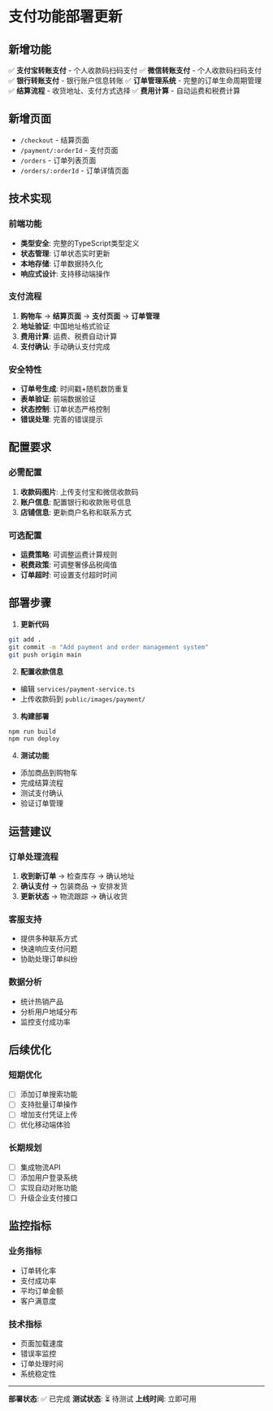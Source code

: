 # 支付功能部署更新

## 新增功能
✅ **支付宝转账支付** - 个人收款码扫码支付
✅ **微信转账支付** - 个人收款码扫码支付  
✅ **银行转账支付** - 银行账户信息转账
✅ **订单管理系统** - 完整的订单生命周期管理
✅ **结算流程** - 收货地址、支付方式选择
✅ **费用计算** - 自动运费和税费计算

## 新增页面
- `/checkout` - 结算页面
- `/payment/:orderId` - 支付页面
- `/orders` - 订单列表页面
- `/orders/:orderId` - 订单详情页面

## 技术实现

### 前端功能
- **类型安全**: 完整的TypeScript类型定义
- **状态管理**: 订单状态实时更新
- **本地存储**: 订单数据持久化
- **响应式设计**: 支持移动端操作

### 支付流程
1. **购物车** → **结算页面** → **支付页面** → **订单管理**
2. **地址验证**: 中国地址格式验证
3. **费用计算**: 运费、税费自动计算
4. **支付确认**: 手动确认支付完成

### 安全特性
- **订单号生成**: 时间戳+随机数防重复
- **表单验证**: 前端数据验证
- **状态控制**: 订单状态严格控制
- **错误处理**: 完善的错误提示

## 配置要求

### 必需配置
1. **收款码图片**: 上传支付宝和微信收款码
2. **账户信息**: 配置银行和收款账号信息
3. **店铺信息**: 更新商户名称和联系方式

### 可选配置
- **运费策略**: 可调整运费计算规则
- **税费政策**: 可调整奢侈品税阈值
- **订单超时**: 可设置支付超时时间

## 部署步骤

1. **更新代码**
```bash
git add .
git commit -m "Add payment and order management system"
git push origin main
```

2. **配置收款信息**
- 编辑 `services/payment-service.ts`
- 上传收款码到 `public/images/payment/`

3. **构建部署**
```bash
npm run build
npm run deploy
```

4. **测试功能**
- 添加商品到购物车
- 完成结算流程
- 测试支付确认
- 验证订单管理

## 运营建议

### 订单处理流程
1. **收到新订单** → 检查库存 → 确认地址
2. **确认支付** → 包装商品 → 安排发货
3. **更新状态** → 物流跟踪 → 确认收货

### 客服支持
- 提供多种联系方式
- 快速响应支付问题
- 协助处理订单纠纷

### 数据分析
- 统计热销产品
- 分析用户地域分布
- 监控支付成功率

## 后续优化

### 短期优化
- [ ] 添加订单搜索功能
- [ ] 支持批量订单操作
- [ ] 增加支付凭证上传
- [ ] 优化移动端体验

### 长期规划
- [ ] 集成物流API
- [ ] 添加用户登录系统
- [ ] 实现自动对账功能
- [ ] 升级企业支付接口

## 监控指标

### 业务指标
- 订单转化率
- 支付成功率
- 平均订单金额
- 客户满意度

### 技术指标
- 页面加载速度
- 错误率监控
- 订单处理时间
- 系统稳定性

---

**部署状态**: ✅ 已完成
**测试状态**: ⏳ 待测试
**上线时间**: 立即可用 
